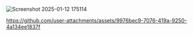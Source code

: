 
![Screenshot 2025-01-12 175114](https://github.com/user-attachments/assets/4cca6272-1d37-44d5-ab79-efe6eaf567fa)


https://github.com/user-attachments/assets/9976bec9-7076-419a-9250-4a134ee1837f

